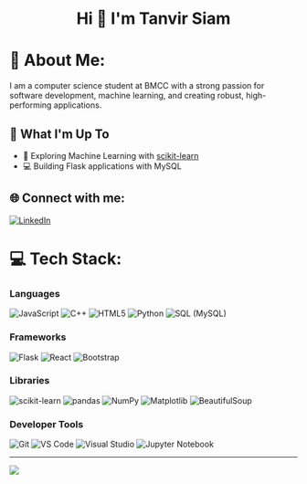 <h1 align="center">Hi 👋 I'm Tanvir Siam</h1>

# 💫 About Me:
I am a computer science student at BMCC with a strong passion for software development, machine learning, and creating robust, high-performing applications.

## 🚀 What I'm Up To

- 🤖 Exploring Machine Learning with [scikit-learn](https://scikit-learn.org/)
- 💻 Building Flask applications with MySQL



## 🌐 Connect with me:
[![LinkedIn](https://img.shields.io/badge/LinkedIn-%230077B5.svg?logo=linkedin&logoColor=white)](https://linkedin.com/in/tanvir-siam-0b2852269) 

# 💻 Tech Stack:

### **Languages**
![JavaScript](https://img.shields.io/badge/javascript-%23323330.svg?style=for-the-badge&logo=javascript&logoColor=%23F7DF1E) 
![C++](https://img.shields.io/badge/c++-%2300599C.svg?style=for-the-badge&logo=c%2B%2B&logoColor=white) 
![HTML5](https://img.shields.io/badge/html5-%23E34F26.svg?style=for-the-badge&logo=html5&logoColor=white) 
![Python](https://img.shields.io/badge/python-%233776AB.svg?style=for-the-badge&logo=python&logoColor=white) 
![SQL (MySQL)](https://img.shields.io/badge/sql-%23007396.svg?style=for-the-badge&logo=mysql&logoColor=white)

### **Frameworks**
![Flask](https://img.shields.io/badge/flask-%23000.svg?style=for-the-badge&logo=flask&logoColor=white) 
![React](https://img.shields.io/badge/react-%2361DAFB.svg?style=for-the-badge&logo=react&logoColor=black) 
![Bootstrap](https://img.shields.io/badge/bootstrap-%23563D7C.svg?style=for-the-badge&logo=bootstrap&logoColor=white)

### **Libraries**
![scikit-learn](https://img.shields.io/badge/scikit--learn-%23F7931E.svg?style=for-the-badge&logo=scikit-learn&logoColor=white) 
![pandas](https://img.shields.io/badge/pandas-%23150458.svg?style=for-the-badge&logo=pandas&logoColor=white) 
![NumPy](https://img.shields.io/badge/numpy-%23013243.svg?style=for-the-badge&logo=numpy&logoColor=white) 
![Matplotlib](https://img.shields.io/badge/matplotlib-%2300A300.svg?style=for-the-badge&logo=matplotlib&logoColor=white) 
![BeautifulSoup](https://img.shields.io/badge/beautifulsoup-%23F5A623.svg?style=for-the-badge&logo=beautifulsoup&logoColor=white)

### **Developer Tools**
![Git](https://img.shields.io/badge/git-%23F05032.svg?style=for-the-badge&logo=git&logoColor=white) 
![VS Code](https://img.shields.io/badge/VS%20Code-%23007ACC.svg?style=for-the-badge&logo=visual-studio-code&logoColor=white) 
![Visual Studio](https://img.shields.io/badge/Visual%20Studio-%235C2D91.svg?style=for-the-badge&logo=visual-studio&logoColor=white) 
![Jupyter Notebook](https://img.shields.io/badge/Jupyter%20Notebook-%23F37626.svg?style=for-the-badge&logo=jupyter&logoColor=white)

---
[![](https://visitcount.itsvg.in/api?id=TanvirSiam1234&icon=0&color=0)](https://visitcount.itsvg.in)

<!-- Proudly created with GPRM ( https://gprm.itsvg.in ) -->
